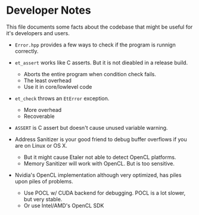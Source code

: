 # Developer Notes

This file documents some facts about the codebase that might be useful for it's developers and users.

* `Error.hpp` provides a few ways to check if the program is runnign correctly.
* `et_assert` works like C asserts. But it is not dieabled in a release build.
  * Aborts the entire program when condition check fails.
  * The least overhead
  * Use it in core/lowlevel code
* `et_check` throws an `EtError` exception.
  * More overhead
  * Recoverable
* `ASSERT` is C assert but doesn't cause unused variable warning.

* Address Sanitizer is your good friend to debug buffer overflows if you are on Linux or OS X.
  * But it might cause Etaler not able to detect OpenCL platforms.
  * Memory Sanitizer will work with OpenCL. But is too sensitive.

* Nvidia's OpenCL implementation although very optimized, has piles upon piles of problems.
  * Use POCL w/ CUDA backend for debugging. POCL is a lot slower, but very stable.
  * Or use Intel/AMD's OpenCL SDK
